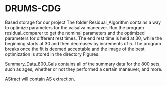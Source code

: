 # DRUMS-CDG
Based storage for our project
The folder Residual_Algorithm contains a way to optimize parameters for the valsalva maneuver. Run the program residual_comparer to get the nominal parameters and 
the optimized parameters for different rest times. The end rest time is held at 30, while the beginning starts at 30 and then decreases by increments of 5.
The program breaks once the fit is deemed acceptable and the image of the best optimization is stored in the directory Figures.

Summary_Data_800_Gals contains all of the summary data for the 800 sets, such as ages, whether or not they performed a certain maneuver, and more.

AStract will contain AS extraction.
